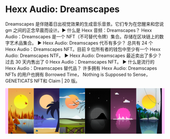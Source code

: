 # Hexx Audio: Dreamscapes

Dreamscapes 是伴随着日出视觉效果的生成音乐音景。它们专为在您醒来和您说 gm 之间的正念早晨而设计。▶ 什么是 Hexx 音频：Dreamscapes？
Hexx Audio：Dreamscapes 是一个 NFT（不可替代令牌）集合。存储在区块链上的数字艺术品集合。
▶ Hexx Audio: Dreamscapes 代币有多少？
总共有 24 个 Hexx Audio：Dreamscapes NFT。目前 9 位所有者的钱包中至少有一个 Hexx Audio: Dreamscapes NTF。
▶ Hexx Audio: Dreamscapes 最近卖出了多少？
过去 30 天内售出了 0 Hexx Audio：Dreamscapes NFT。
▶ 什么是流行的 Hexx Audio：Dreamscapes 替代品？
许多拥有 Hexx Audio: Dreamscapes NFTs 的用户也拥有 Borrowed Time， Nothing is Supposed to Sense， GENETICATS NFT和 Claim | 20 版。

![NFT](unnamed.png)
